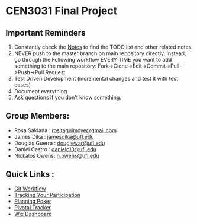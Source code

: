 # CEN3031 Final Project 
## Important Reminders
1. Constantly check the [Notes](./Notes) to find the TODO list and other related notes 
2. NEVER push to the master branch on main repository directly. Instead, go through the Following workflow EVERY TIME you want to add something to the main repository: Fork->Clone->Edit->Commit->Pull->Push->Pull Request
3. Test Driven Development (incremental changes and test it with test cases)
4. Document everything
5. Ask questions if you don't know something.

## Group Members: 
* Rosa Saldana : rositaguimoye@gmail.com
* James Dika : jamesdika@ufl.edu
* Douglas Guerra : dougiewar@ufl.edu 
* Daniel Castro : danielc13@ufl.edu
* Nickalos Owens: n.owens@ufl.edu

## Quick Links :
* [Git Workflow](https://www.atlassian.com/git/tutorials/comparing-workflows) 
* [Tracking Your Participation](https://docs.google.com/spreadsheets/d/1FM6hCZOfNxCgAADSbwArJAKsEWmtKXkIsMcdsi-wMLQ/edit?usp=sharing)
* [Planning Poker](https://www.planningpoker.com/)
* [Pivotal Tracker](https://www.pivotaltracker.com)
* [Wix Dashboard](https://www.wix.com/dashboard/83540a28-f0e8-452c-ba4a-0a8b0574961f/home)
